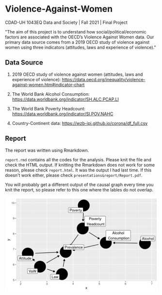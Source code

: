 # Violence-Against-Women

CDAD-UH 1043EQ Data and Society | Fall 2021 | Final Project

"The aim of this project is to understand how social/political/economic factors are associated with the OECD’s Violence Against Women data. Our primary data source comes from a 2019 OECD study of violence against women using three indicators (attitudes, laws and experience of violence)."

## Data Source

1. 2019 OECD study of violence against women (attitudes, laws and experience of violence): https://data.oecd.org/inequality/violence-against-women.htm#indicator-chart

2. The World Bank Alcohol Consumption: https://data.worldbank.org/indicator/SH.ALC.PCAP.LI

3. The World Bank Poverty Headcount: https://data.worldbank.org/indicator/SI.POV.NAHC

4. Country-Continent data: https://wzb-ipi.github.io/corona/df_full.csv

## Report

The report was written using Rmarkdown.

`report.rmd` contains all the codes for the analysis. Please knit the file and check the HTML output. If knitting the Rmarkdown does not work for some reason, please check `report.html`. It was the output I had last time. If this doesn't work either, please check `presentations&report/Report.pdf`.

You will probably get a different output of the causal graph every time you knit the report, so please refer to this one where the lables do not overlap.

![causal](./presentations&report/causal.png)
